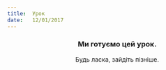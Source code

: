 ```yaml
---
title:  Урок
date:   12/01/2017
---
```


### <center>Ми готуємо цей урок.</center>
<center>Будь ласка, зайдіть пізніше.</center>